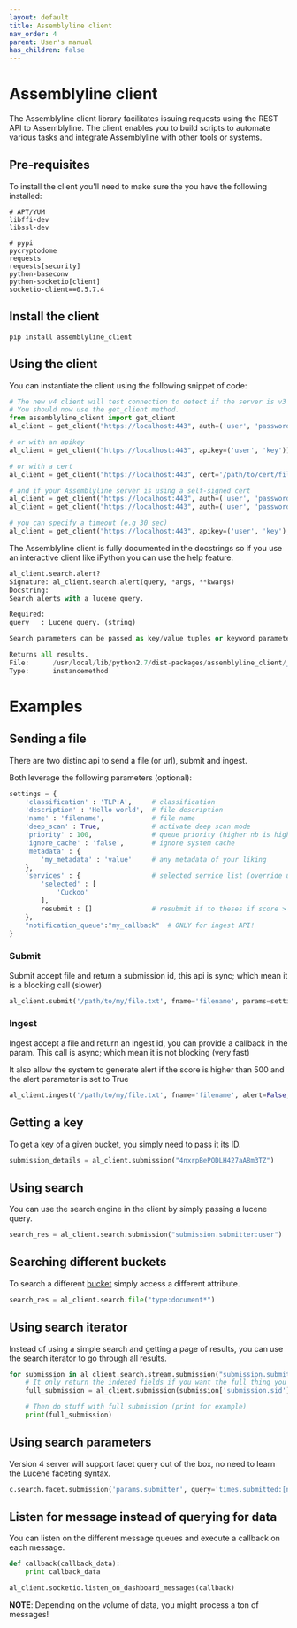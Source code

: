 ```yaml
---
layout: default
title: Assemblyline client
nav_order: 4
parent: User's manual
has_children: false
---
```


# Assemblyline client
The Assemblyline client library facilitates issuing requests using the REST API to Assemblyline. The client enables you to build scripts to automate various tasks and integrate Assemblyline with other tools or systems.

## Pre-requisites

To install the client you'll need to make sure the you have the following installed:

    # APT/YUM
    libffi-dev
    libssl-dev

    # pypi
    pycryptodome
    requests
    requests[security]
    python-baseconv
    python-socketio[client]
    socketio-client==0.5.7.4

## Install the client

    pip install assemblyline_client

## Using the client

You can instantiate the client using the following snippet of code:

```python
# The new v4 client will test connection to detect if the server is v3 or v4. 
# You should now use the get_client method.
from assemblyline_client import get_client
al_client = get_client("https://localhost:443", auth=('user', 'password'))

# or with an apikey
al_client = get_client("https://localhost:443", apikey=('user', 'key'))

# or with a cert 
al_client = get_client("https://localhost:443", cert='/path/to/cert/file.pem')

# and if your Assemblyline server is using a self-signed cert
al_client = get_client("https://localhost:443", auth=('user', 'password'), verify=False)
al_client = get_client("https://localhost:443", auth=('user', 'password'), verify='/path/to/server.crt')

# you can specify a timeout (e.g 30 sec)
al_client = get_client("https://localhost:443", apikey=('user', 'key'), timeout=30)
```

The Assemblyline client is fully documented in the docstrings so if you use an interactive client like iPython you can use the help feature.
```python
al_client.search.alert?
Signature: al_client.search.alert(query, *args, **kwargs)
Docstring:
Search alerts with a lucene query.

Required:
query   : Lucene query. (string)

Search parameters can be passed as key/value tuples or keyword parameters.

Returns all results.
File:      /usr/local/lib/python2.7/dist-packages/assemblyline_client/__init__.py
Type:      instancemethod
```
# Examples

## Sending a file

There are two distinc api to send a file (or url), submit and ingest.

Both leverage the following parameters (optional):

```python
settings = { 
    'classification' : 'TLP:A',     # classification
    'description' : 'Hello world',  # file description
    'name' : 'filename',            # file name
    'deep_scan' : True,             # activate deep scan mode
    'priority' : 100,               # queue priority (higher nb is higher priority)
    'ignore_cache' : 'false',       # ignore system cache
    'metadata' : {
        'my_metadata' : 'value'     # any metadata of your liking
    },
    'services' : {                  # selected service list (override user profile)
        'selected' : [
            'Cuckoo'
        ],
        resubmit : []               # resubmit if to theses if score > 500
    },
    "notification_queue":"my_callback"  # ONLY for ingest API!
}
```
### Submit

Submit accept file and return a submission id, this api is sync; which mean it is a blocking call (slower)
```python
al_client.submit('/path/to/my/file.txt', fname='filename', params=settings)
```
### Ingest

Ingest accept a file and return an ingest id, you can provide a callback in the param. This call is async; which mean it is not blocking (very fast)

It also allow the system to generate alert if the score is higher than 500 and the alert parameter is set to True
```python
al_client.ingest('/path/to/my/file.txt', fname='filename', alert=False, params=settings)
```

## Getting a key

To get a key of a given bucket, you simply need to pass it its ID. 
```python
submission_details = al_client.submission("4nxrpBePQDLH427aA8m3TZ")
```

## Using search

You can use the search engine in the client by simply passing a lucene query.
```python
search_res = al_client.search.submission("submission.submitter:user")
```
## Searching different buckets

To search a different [bucket](https://cybercentrecanada.github.io/assemblyline4_docs/docs/user_manual/searching.html#document-store) simply access a different attribute.
```python
search_res = al_client.search.file("type:document*")
```
## Using search iterator

Instead of using a simple search and getting a page of results, you can use the search iterator to go through all results.
```python
for submission in al_client.search.stream.submission("submission.submitter:user"):
    # It only return the indexed fields if you want the full thing you need to go get it
    full_submission = al_client.submission(submission['submission.sid'])

    # Then do stuff with full submission (print for example)
    print(full_submission)
```
## Using search parameters

Version 4 server will support facet query out of the box, no need to learn the Lucene faceting syntax.
```python    
c.search.facet.submission('params.submitter', query='times.submitted:[now/d-7d TO now/d]')
```
## Listen for message instead of querying for data

You can listen on the different message queues and execute a callback on each message.
```python
def callback(callback_data):
    print callback_data

al_client.socketio.listen_on_dashboard_messages(callback)
```
**NOTE**: Depending on the volume of data, you might process a ton of messages!
